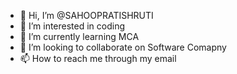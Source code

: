 - 👋 Hi, I’m @SAHOOPRATISHRUTI
- 👀 I’m interested in coding
- 🌱 I’m currently learning MCA
- 💞️ I’m looking to collaborate on Software Comapny
- 📫 How to reach me through my email

<!---
SAHOOPRATISHRUTI/SAHOOPRATISHRUTI is a ✨ special ✨ repository because its `README.md` (this file) appears on your GitHub profile.
You can click the Preview link to take a look at your changes.
--->
